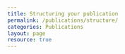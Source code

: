 ```yaml
---
title: Structuring your publication
permalink: /publications/structure/
categories: Publications
layout: page
resource: true
---
```

